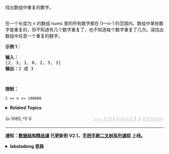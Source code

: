 <p>找出数组中重复的数字。</p>

<p><br> 在一个长度为 n 的数组 nums 里的所有数字都在 0～n-1 的范围内。数组中某些数字是重复的，但不知道有几个数字重复了，也不知道每个数字重复了几次。请找出数组中任意一个重复的数字。</br></p>

<p><strong>示例 1：</strong></p>

<pre><strong>输入：</strong>
[2, 3, 1, 0, 2, 5, 3]
<strong>输出：</strong>2 或 3 
</pre>

<p>&nbsp;</p>

<p><strong>限制：</strong></p>

<p><code>2 &lt;= n &lt;= 100000</code></p>

<details><summary><strong>Related Topics</strong></summary>数组 | 哈希表 | 排序</details><br>

<div>👍 1065, 👎 0<span style='float: right;'><span style='color: gray;'><a href='https://github.com/labuladong/fucking-algorithm/discussions/939' target='_blank' style='color: lightgray;text-decoration: underline;'>bug 反馈</a> | <a href='https://mp.weixin.qq.com/s/NF8mmVyXVfC1ehdMOsO7Cw' target='_blank' style='color: lightgray;text-decoration: underline;'>使用指南</a> | <a href='https://labuladong.github.io/algo/images/others/%E5%85%A8%E5%AE%B6%E6%A1%B6.jpg' target='_blank' style='color: lightgray;text-decoration: underline;'>更多配套插件</a></span></span></div>

<div id="labuladong"><hr>

**通知：[数据结构精品课](https://aep.h5.xeknow.com/s/1XJHEO) 已更新到 V2.1，[手把手刷二叉树系列课程](https://aep.xet.tech/s/3YGcq3) 上线。**

<details><summary><strong>labuladong 思路</strong></summary>

## 基本思路

这道题和 [442. 数组中重复的数据](/problems/find-all-duplicates-in-an-array) 几乎一样，可以先去看看我写的那道题的思路。

这道题唯一的区别就是不需要做索引偏移了，而且需要把 0 拿出来单独处理，直接看解法吧。

**标签：哈希表，[数组](https://mp.weixin.qq.com/mp/appmsgalbum?__biz=MzAxODQxMDM0Mw==&action=getalbum&album_id=2120601117519675393)**

## 解法代码

```java
class Solution {
    public int findRepeatNumber(int[] nums) {
        for (int num : nums) {
            if (nums[Math.abs(num)] < 0) {
                // 之前已经把对应索引的元素变成负数了，
                // 这说明 num 重复出现了两次
                return Math.abs(num);
            } else {
                // 把索引 num 的元素置为负数
                nums[Math.abs(num)] *= -1;
            }
        }
        // 如果没有在 for 循环中返回，说明重复的那个元素是 0
        return 0;
    }
}
```

</details>
</div>



